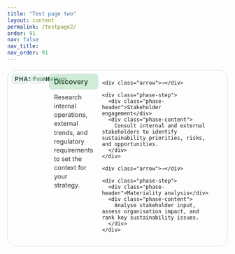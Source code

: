 ```yaml
---
title: "Test page two"
layout: content
permalink: /testpage2/
order: 91
nav: false
nav_title: 
nav_order: 91
---
```


<div class="phase-diagram-wrapper">
  <aside class="phase-sidebar">
    <div class="rotated-label">PHASE ONE</div>
    <div class="rotated-label small">Foundations</div>
  </aside>

  <div class="phase-flow">
    <div class="phase-step">
      <div class="phase-header">Discovery</div>
      <div class="phase-content">
        Research internal operations, external trends, and regulatory requirements to set the context for your strategy.
      </div>
    </div>

    <div class="arrow">→</div>

    <div class="phase-step">
      <div class="phase-header">Stakeholder engagement</div>
      <div class="phase-content">
        Consult internal and external stakeholders to identify sustainability priorities, risks, and opportunities.
      </div>
    </div>

    <div class="arrow">→</div>

    <div class="phase-step">
      <div class="phase-header">Materiality analysis</div>
      <div class="phase-content">
        Analyse stakeholder input, assess organisation impact, and rank key sustainability issues.
      </div>
    </div>
  </div>
</div>

<style>
/* 1) wrapper */
.phase-diagram-wrapper {
  display: flex;
  align-items: flex-start;
  gap: 0.5rem;
  border: 1px solid #d4e3dc;
  border-radius: 20px;
  padding: 0.5rem;
  margin: 1rem 0;
}

/* 2’) Sidebar auto-width to fit exactly the two pills */
.phase-sidebar {
  flex: 0 0 auto;        /* drop the 15% basis */
  display: flex;
  flex-direction: row;
  gap: 0.25rem;
  align-items: flex-start; /* top-align the pills */
  /* remove min-width so it shrinks to content */
}

/* 3’) Pills remain slim + right-aligned text */
.rotated-label {
  writing-mode: sideways-lr;
  text-orientation: upright;
  background: #e6f2ed;
  padding: 0.25rem 0.5rem;
  border-radius: 8px;
  font-weight: 600;
  font-size: 0.85rem;
  letter-spacing: 0.05em;
  color: #1f3f2e;
  white-space: nowrap;
  width: 2.5ch;         /* ultra-slim */
  text-align: end;      /* flush text in */
}

.rotated-label.small {
  font-size: 0.75rem;
  font-weight: 500;
  color: #2f7c4c;
  opacity: 0.8;
  width: 2.5ch;
  text-align: end;
}
  
/* 4) main flow grid */
.phase-flow {
  flex: 1;
  display: grid;
  grid-template-columns: 1fr auto 1fr auto 1fr;
  grid-template-rows: auto 1fr;
  column-gap: 0.5rem;
  row-gap: 0.5rem;
}

.phase-step {
  grid-row: 1 / 3;
  display: flex;
  flex-direction: column;
}

.phase-header {
  grid-row: 1;
  background: #d0ebd8;
  padding: 0.5rem 0.75rem;
  border-radius: 8px;
  font-weight: 600;
  font-size: 1rem;
  color: #2f4f2f;
}

.phase-content {
  grid-row: 2;
  padding: 0.5rem 0.75rem;
  font-size: 0.9rem;
  line-height: 1.4;
  color: #333;
}

.arrow {
  grid-row: 1 / 3;
  justify-self: center;
  align-self: center;
  font-size: 1.25rem;
  color: #66a189;
  font-weight: bold;
}

/* 5) mobile: pills horizontal, width auto, sidebar above */
@media (max-width: 768px) {
  .phase-diagram-wrapper {
    flex-direction: column;
  }

  .phase-sidebar {
    flex-direction: row;
    margin-bottom: 0.5rem;
    justify-content: flex-start;
  }

  .rotated-label {
    writing-mode: horizontal-tb;
    text-orientation: sideways; /* normal horizontal */
    transform: none;
    width: auto;               /* size to content */
  }

  .phase-flow {
    display: flex;
    flex-direction: column;
    gap: 0.5rem;
  }

  .arrow {
    transform: rotate(90deg);
  }
}
</style>
